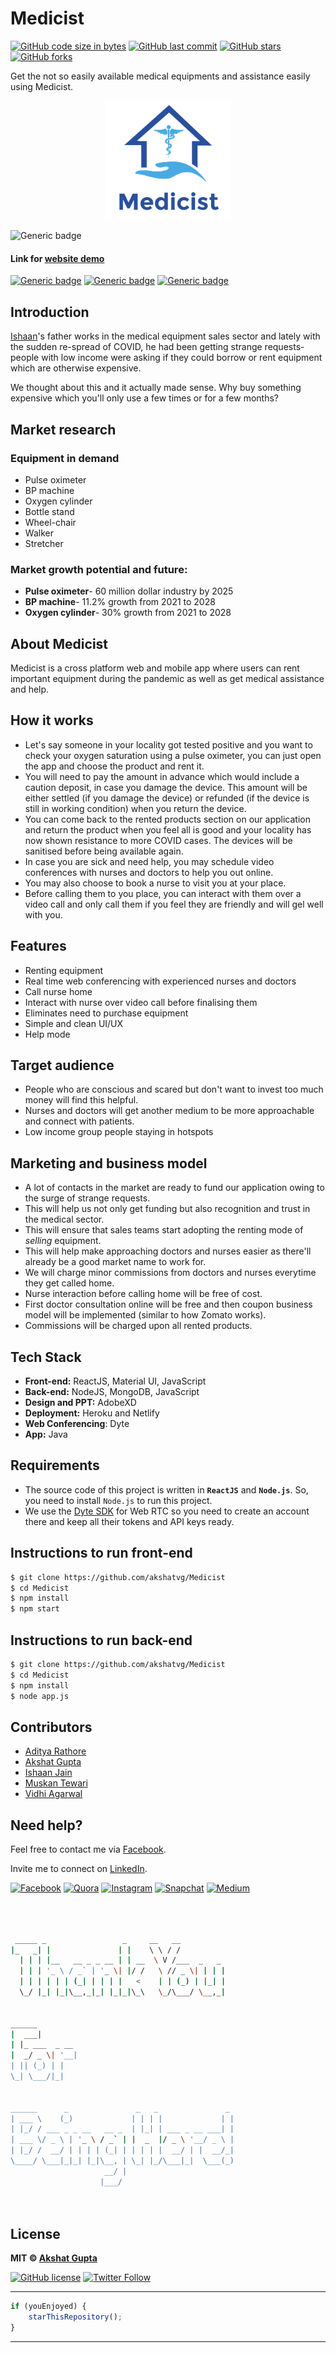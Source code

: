 # Medicist

[![GitHub code size in bytes](https://img.shields.io/github/languages/code-size/akshatvg/Medicist?logo=github&style=social)](https://github.com/akshatvg/) [![GitHub last commit](https://img.shields.io/github/last-commit/akshatvg/Medicist?style=social&logo=git)](https://github.com/akshatvg/) [![GitHub stars](https://img.shields.io/github/stars/akshatvg/Medicist?style=social)](https://github.com/akshatvg/Medicist/stargazers) [![GitHub forks](https://img.shields.io/github/forks/akshatvg/Medicist?style=social&logo=git)](https://github.com/akshatvg/Medicist/network)

Get the not so easily available medical equipments and assistance easily using Medicist.

<p align="center">
<a href="#!">
<img src="https://github.com/akshatvg/Medicist/blob/master/public/logo.png?raw=true" width="200px" alt="Medicist Logo"/>
</a>
</p>

![Generic badge](https://img.shields.io/badge/Medicist-Medical_Assistance-orange)

#### Link for [website demo](https://medicist.akshatvg.com)

[![Generic badge](https://img.shields.io/badge/view-wireframes-green)](https://jamboard.google.com/d/1sQ-84_j1YhIETZhkrtnWkoE3oQjv9rARNVns6z3dDX8/edit?usp=sharing) [![Generic badge](https://img.shields.io/badge/view-designs-blue)](https://jamboard.google.com/d/1sQ-84_j1YhIETZhkrtnWkoE3oQjv9rARNVns6z3dDX8/edit?usp=sharing) [![Generic badge](https://img.shields.io/badge/view-video_demo-purple)](#!)

## Introduction

[Ishaan](https://github.com/ishaan14112000)'s father works in the medical equipment sales sector and lately with the sudden re-spread of COVID, he had been getting strange requests- people with low income were asking if they could borrow or rent equipment which are otherwise expensive.

We thought about this and it actually made sense. Why buy something expensive which you'll only use a few times or for a few months?

## Market research

### Equipment in demand

- Pulse oximeter
- BP machine
- Oxygen cylinder
- Bottle stand
- Wheel-chair
- Walker
- Stretcher

### Market growth potential and future:

- **Pulse oximeter**- 60 million dollar industry by 2025
- **BP machine**- 11.2% growth from 2021 to 2028
- **Oxygen cylinder**- 30% growth from 2021 to 2028

## About Medicist

Medicist is a cross platform web and mobile app where users can rent important equipment during the pandemic as well as get medical assistance and help.

## How it works

- Let's say someone in your locality got tested positive and you want to check your oxygen saturation using a pulse oximeter, you can just open the app and choose the product and rent it.
- You will need to pay the amount in advance which would include a caution deposit, in case you damage the device. This amount will be either settled (if you damage the device) or refunded (if the device is still in working condition) when you return the device.
- You can come back to the rented products section on our application and return the product when you feel all is good and your locality has now shown resistance to more COVID cases. The devices will be sanitised before being available again.
- In case you are sick and need help, you may schedule video conferences with nurses and doctors to help you out online.
- You may also choose to book a nurse to visit you at your place.
- Before calling them to you place, you can interact with them over a video call and only call them if you feel they are friendly and will gel well with you.

## Features

- Renting equipment
- Real time web conferencing with experienced nurses and doctors
- Call nurse home
- Interact with nurse over video call before finalising them
- Eliminates need to purchase equipment
- Simple and clean UI/UX
- Help mode

## Target audience

- People who are conscious and scared but don't want to invest too much money will find this helpful.
- Nurses and doctors will get another medium to be more approachable and connect with patients.
- Low income group people staying in hotspots

## Marketing and business model

- A lot of contacts in the market are ready to fund our application owing to the surge of strange requests.
- This will help us not only get funding but also recognition and trust in the medical sector.
- This will ensure that sales teams start adopting the renting mode of _selling_ equipment.
- This will help make approaching doctors and nurses easier as there'll already be a good market name to work for.
- We will charge minor commissions from doctors and nurses everytime they get called home.
- Nurse interaction before calling home will be free of cost.
- First doctor consultation online will be free and then coupon business model will be implemented (similar to how Zomato works).
- Commissions will be charged upon all rented products.

## Tech Stack

- **Front-end:** ReactJS, Material UI, JavaScript
- **Back-end:** NodeJS, MongoDB, JavaScript
- **Design and PPT:** AdobeXD
- **Deployment:** Heroku and Netlify
- **Web Conferencing**: Dyte
- **App:** Java

## Requirements

- The source code of this project is written in **`ReactJS`** and **`Node.js`**. So, you need to install `Node.js` to run this project.
- We use the [Dyte SDK](https://dyte.in/) for Web RTC so you need to create an account there and keep all their tokens and API keys ready.

## Instructions to run front-end

```bash
$ git clone https://github.com/akshatvg/Medicist
$ cd Medicist
$ npm install
$ npm start
```

## Instructions to run back-end

```bash
$ git clone https://github.com/akshatvg/Medicist
$ cd Medicist
$ npm install
$ node app.js
```

## Contributors

- [Aditya Rathore](https://github.com/Adictya)
- [Akshat Gupta](https://github.com/akshatvg)
- [Ishaan Jain](https://github.com/ishaan14112000)
- [Muskan Tewari](https://github.com/muskantewari)
- [Vidhi Agarwal](https://github.com/vidhi-agarwal)

## Need help?

Feel free to contact me via [Facebook](https://www.facebook.com/akshatvg).

Invite me to connect on [LinkedIn](https://www.linkedin.com/in/akshatvg/).

[![Facebook](https://img.shields.io/badge/Facebook-add-blue.svg?logo=facebook&logoColor=white)](https://www.facebook.com/akshatvg) [![Quora](https://img.shields.io/badge/Quora-ask-red.svg?logo=quora)](https://www.quora.com/profile/Akshat-Gupta-279) [![Instagram](https://img.shields.io/badge/Instagram-follow-purple.svg?logo=instagram&logoColor=white)](https://www.instagram.com/akshatvg/) [![Snapchat](https://img.shields.io/badge/Snapchat-add-yellow.svg?logo=snapchat&logoColor=white)](https://www.snapchat.com/add/akshatvg) [![Medium](https://img.shields.io/badge/Medium-follow-black.svg?logo=medium&logoColor=white)](https://medium.com/@akshatvg)

```bash



 _____ _                 _     __   __
|_   _| |               | |    \ \ / /
  | | | |__   __ _ _ __ | | __  \ V /___  _   _
  | | | '_ \ / _` | '_ \| |/ /   \ // _ \| | | |
  | | | | | | (_| | | | |   <    | | (_) | |_| |
  \_/ |_| |_|\__,_|_| |_|_|\_\   \_/\___/ \__,_|


______
|  ___|
| |_ ___  _ __
|  _/ _ \| '__|
| || (_) | |
\_| \___/|_|


______      _               _   _               _
| ___ \    (_)             | | | |             | |
| |_/ / ___ _ _ __   __ _  | |_| | ___ _ __ ___| |
| ___ \/ _ \ | '_ \ / _` | |  _  |/ _ \ '__/ _ \ |
| |_/ /  __/ | | | | (_| | | | | |  __/ | |  __/_|
\____/ \___|_|_| |_|\__, | \_| |_/\___|_|  \___(_)
                     __/ |
                    |___/




```

## License

**MIT &copy; [Akshat Gupta](https://github.com/akshatvg/Medicist/blob/master/LICENSE)**

[![GitHub license](https://img.shields.io/github/license/akshatvg/Medicist?style=social&logo=github)](https://github.com/akshatvg/Medicist/blob/master/LICENSE) [![Twitter Follow](https://img.shields.io/twitter/follow/akshatvg?style=social)](https://twitter.com/akshatvg)

---

```javascript
if (youEnjoyed) {
	starThisRepository();
}
```

---

